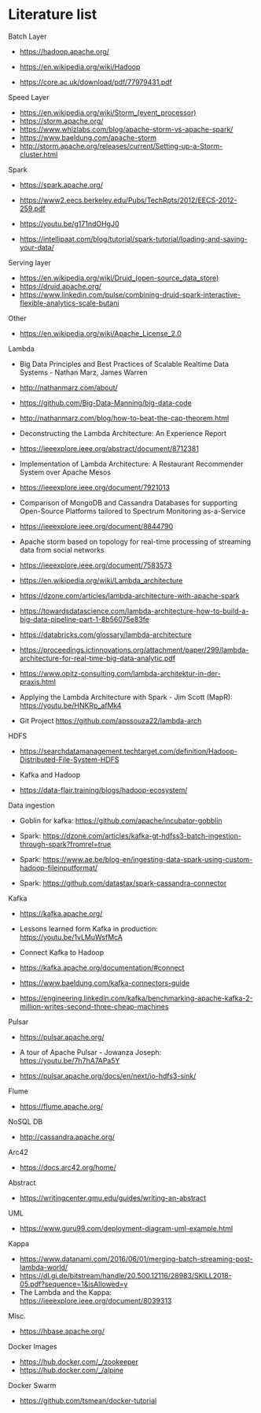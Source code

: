 # Literature list

Batch Layer
 - https://hadoop.apache.org/
 - https://en.wikipedia.org/wiki/Hadoop
 
 - https://core.ac.uk/download/pdf/77979431.pdf
 
 Speed Layer
 - https://en.wikipedia.org/wiki/Storm_(event_processor)
 - https://storm.apache.org/
 - https://www.whizlabs.com/blog/apache-storm-vs-apache-spark/
 - https://www.baeldung.com/apache-storm
 - http://storm.apache.org/releases/current/Setting-up-a-Storm-cluster.html
 
 Spark
 - https://spark.apache.org/
 - https://www2.eecs.berkeley.edu/Pubs/TechRpts/2012/EECS-2012-259.pdf
 - https://youtu.be/g171ndOHgJ0
 
 - https://intellipaat.com/blog/tutorial/spark-tutorial/loading-and-saving-your-data/
 
 Serving layer
 - https://en.wikipedia.org/wiki/Druid_(open-source_data_store)
 - https://druid.apache.org/
 - https://www.linkedin.com/pulse/combining-druid-spark-interactive-flexible-analytics-scale-butani
 
 Other
 - https://en.wikipedia.org/wiki/Apache_License_2.0
 
 Lambda 
 - Big Data Principles and Best Practices of Scalable Realtime Data Systems - Nathan Marz, James Warren
 - http://nathanmarz.com/about/
 - https://github.com/Big-Data-Manning/big-data-code
 - http://nathanmarz.com/blog/how-to-beat-the-cap-theorem.html

- Deconstructing the Lambda Architecture: An Experience Report	
- https://ieeexplore.ieee.org/abstract/document/8712381
- Implementation of Lambda Architecture: A Restaurant Recommender System over Apache Mesos
- https://ieeexplore.ieee.org/document/7921013
- Comparison of MongoDB and Cassandra Databases for supporting Open-Source Platforms tailored to Spectrum Monitoring as-a-Service
- https://ieeexplore.ieee.org/document/8844790
- Apache storm based on topology for real-time processing of streaming data from social networks
- https://ieeexplore.ieee.org/document/7583573
 
 - https://en.wikipedia.org/wiki/Lambda_architecture
 - https://dzone.com/articles/lambda-architecture-with-apache-spark
 - https://towardsdatascience.com/lambda-architecture-how-to-build-a-big-data-pipeline-part-1-8b56075e83fe
 - https://databricks.com/glossary/lambda-architecture
 - https://proceedings.ictinnovations.org/attachment/paper/299/lambda-architecture-for-real-time-big-data-analytic.pdf
 - https://www.opitz-consulting.com/lambda-architektur-in-der-praxis.html

- Applying the Lambda Architecture with Spark - Jim Scott (MapR): https://youtu.be/HNKRp_afMk4
- Git Project https://github.com/apssouza22/lambda-arch
 
 HDFS
 - https://searchdatamanagement.techtarget.com/definition/Hadoop-Distributed-File-System-HDFS

- Kafka and Hadoop
- https://data-flair.training/blogs/hadoop-ecosystem/
 
 Data ingestion
 - Goblin for kafka: https://github.com/apache/incubator-gobblin


- Spark: https://dzone.com/articles/kafka-gt-hdfss3-batch-ingestion-through-spark?fromrel=true
- Spark: https://www.ae.be/blog-en/ingesting-data-spark-using-custom-hadoop-fileinputformat/
- Spark: https://github.com/datastax/spark-cassandra-connector
 
 Kafka
 - https://kafka.apache.org/

- Lessons learned form Kafka in production: https://youtu.be/1vLMuWsfMcA

- Connect Kafka to Hadoop
- https://kafka.apache.org/documentation/#connect
- https://www.baeldung.com/kafka-connectors-guide
- https://engineering.linkedin.com/kafka/benchmarking-apache-kafka-2-million-writes-second-three-cheap-machines
 
 Pulsar
 - https://pulsar.apache.org/

- A tour of Apache Pulsar - Jowanza Joseph: https://youtu.be/7h7hA7APa5Y

- https://pulsar.apache.org/docs/en/next/io-hdfs3-sink/

Flume
- https://flume.apache.org/
 
 NoSQL DB
 - http://cassandra.apache.org/

Arc42
- https://docs.arc42.org/home/

Abstract 
- https://writingcenter.gmu.edu/guides/writing-an-abstract

UML
- https://www.guru99.com/deployment-diagram-uml-example.html
 
 Kappa
 - https://www.datanami.com/2016/06/01/merging-batch-streaming-post-lambda-world/
 - https://dl.gi.de/bitstream/handle/20.500.12116/28983/SKILL2018-05.pdf?sequence=1&isAllowed=y
 - The Lambda and the Kappa: https://ieeexplore.ieee.org/document/8039313

Misc.
- https://hbase.apache.org/

Docker Images
- https://hub.docker.com/_/zookeeper
- https://hub.docker.com/_/alpine

Docker Swarm
- https://github.com/tsmean/docker-tutorial
